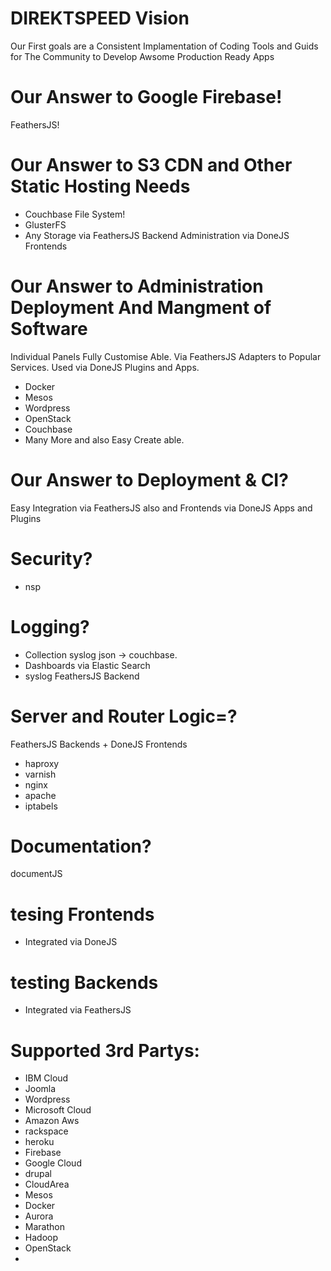 # DIREKTSPEED Vision

Our First goals are a Consistent Implamentation of Coding Tools and Guids for The Community to Develop Awsome Production Ready Apps

# Our Answer to Google Firebase!
FeathersJS!

# Our Answer to S3 CDN and Other Static Hosting Needs
- Couchbase File System!
- GlusterFS
- Any Storage via FeathersJS Backend Administration via DoneJS Frontends

# Our Answer to Administration Deployment And Mangment of Software
Individual Panels Fully Customise Able. Via FeathersJS Adapters to Popular Services.
Used via DoneJS Plugins and Apps.
- Docker
- Mesos
- Wordpress
- OpenStack
- Couchbase
- Many More and also Easy Create able.

# Our Answer to Deployment & CI?
Easy Integration via FeathersJS also and Frontends via DoneJS Apps and Plugins

# Security?
- nsp

# Logging?
- Collection syslog json -> couchbase.
- Dashboards via Elastic Search
- syslog FeathersJS Backend


# Server and Router Logic=?
FeathersJS Backends + DoneJS Frontends
- haproxy
- varnish
- nginx
- apache
- iptabels


# Documentation?
documentJS

# tesing Frontends
- Integrated via DoneJS

# testing Backends
- Integrated via FeathersJS

# Supported 3rd Partys:
- IBM Cloud
- Joomla
- Wordpress
- Microsoft Cloud
- Amazon Aws
- rackspace
- heroku
- Firebase
- Google Cloud
- drupal
- CloudArea
- Mesos
- Docker
- Aurora
- Marathon
- Hadoop
- OpenStack
-
